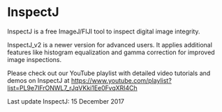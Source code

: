 # InspectJ
InspectJ is a free ImageJ/FIJI tool to inspect digital image integrity.

InspectJ_v2 is a newer version for advanced users. It applies additional features like histogram equalization and gamma correction for improved image inspections.

Please check out our YouTube playlist with detailed video tutorials and demos on InspectJ at
https://www.youtube.com/playlist?list=PL9e7IFrONWL7_rJqVKki1Ee0FvqXRl4Ch

Last update InspectJ: 15 December 2017

